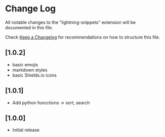 # Change Log

All notable changes to the "lightning-snippets" extension will be documented in this file.

Check [Keep a Changelog](http://keepachangelog.com/) for recommendations on how to structure this file.

## [1.0.2]

- basic emojis
- markdown styles
- basic Shields.io icons

## [1.0.1]

- Add python funcctions -> sort, search

## [1.0.0]

- Initial release
